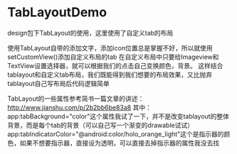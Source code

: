 # TabLayoutDemo
design包下TabLayout的使用，这里使用了自定义tab的布局

使用TabLayout自带的添加文字，添加icon位置总是掌握不好，所以就使用setCustomView()添加自定义布局的tab
在自定义布局中只要给Imageview和TextView设置选择器，就可以根据我们的点击自己变换颜色，背景。
这样结合tablayout和自定义tab布局，我们既能得到我们想要的布局效果，又比抛弃tablayout自己写布局后代码逻辑简单

TabLayout的一些属性参考简书一篇文章的讲述：http://www.jianshu.com/p/2b2bb6be83a8
其中：
app:tabBackground="color"这个属性我试了一下，并不是改变tablayout的整体背景，而是每个tab的背景（可以自己写一个渐变的drawable试试）
app:tabIndicatorColor="@android:color/holo_orange_light"这个是指示器的颜色，如果不想要指示器，直接设为透明，可以直接去掉指示器的属性我没去找

